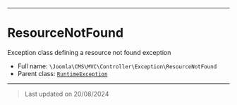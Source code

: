***

# ResourceNotFound

Exception class defining a resource not found exception



* Full name: `\Joomla\CMS\MVC\Controller\Exception\ResourceNotFound`
* Parent class: [`RuntimeException`](../../../../../RuntimeException.md)






***
> Last updated on 20/08/2024

